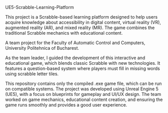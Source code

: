 UE5-Scrabble-Learning-Platform

This project is a Scrabble-based learning platform designed to help users acquire knowledge about accessibility in digital content, virtual reality (VR), augmented reality (AR), and mixed reality (MR). The game combines the traditional Scrabble mechanics with educational content.

A team project for the Faculty of Automatic Control and Computers, University Politehnica of Bucharest.

As the team leader, I guided the development of this interactive and educational game, which blends classic Scrabble with new technologies. It features a question-based system where players must fill in missing words using scrabble letter tiles.

This repository contains only the compiled .exe game file, which can be run on compatible systems. The project was developed using Unreal Engine 5 (UE5), with a focus on blueprints for gameplay and UI/UX design. The team worked on game mechanics, educational content creation, and ensuring the game runs smoothly and provides a good user experience.
